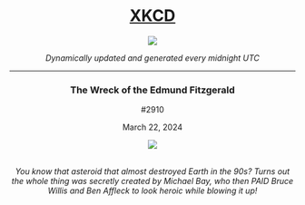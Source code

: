 
<h1 align="center"><a href="https://xkcd.com">XKCD</a></h1>
<div align="center">
    <img src="https://img.shields.io/github/last-commit/ShashashankThakur/XKCD?label=last%20updated" />
</div>

<p align="center"><i>Dynamically updated and generated every midnight UTC</i></p>
<hr>
<div align="center">
    <h3><strong>The Wreck of the Edmund Fitzgerald</strong></h3>
    <p>#2910</p>
    <p>March 22, 2024</p>
    <img src="https://imgs.xkcd.com/comics/the_wreck_of_the_edmund_fitzgerald.png">
    <br></br>
    <p><i>You know that asteroid that almost destroyed Earth in the 90s? Turns out the whole thing was secretly created by Michael Bay, who then PAID Bruce Willis and Ben Affleck to look heroic while blowing it up!</i></p>
</div>
